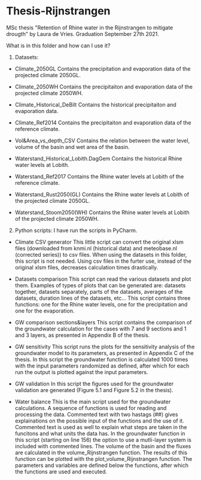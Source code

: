 # Thesis-Rijnstrangen

MSc thesis "Retention of Rhine water in the Rijnstrangen to mitigate drougth" by Laura de Vries.
Graduation September 27th 2021.

What is in this folder and how can I use it?
1. Datasets:
* Climate_2050GL		Contains the precipitation and evaporation data of the projected climate 2050GL.
* Climate_2050WH		Contains the precipitaiton and evaporation data of the projected climate 2050WH.
* Climate_Historical_DeBilt	Contains the historical precipitaiton and evaporation data.
* Climate_Ref2014		Contains the precipitaiton and evaporation data of the reference climate.

* Vol&Area_vs_depth_CSV		Contains the relation between the water level, volume of the basin and wet area of the basin.

* Waterstand_Historical_Lobith.DagGem	Contains the historical Rhine water levels at Lobith.
* Waterstand_Ref2017			Contains the Rhine water levels at Lobith of the reference climate.
* Waterstand_Rust2050(GL)		Contains the Rhine water levels at Lobith of the projected climate 2050GL.
* Waterstand_Stoom2050(WH)		Contains the Rhine water levels at Lobith of the projected climate 2050WH.

2. Python scripts:
I have run the scripts in PyCharm.

* Climate CSV generator
This little script can convert the original xlsm files (downloaded from knmi.nl (historical data) and 
meteobase.nl (corrected series)) to csv files. When using the datasets in this folder, this script is not needed.
Using csv files in the furter use, instead of the original xlsm files, decreases calculation times drastically.

* Datasets comparison
This script can read the various datasets and plot them. Examples of types of plots that can be generated are: 
datasets together, datasets separately, parts of the datasets, averages of the datasets, duration lines of the datasets, etc...
This script contains three functions: one for the Rhine water levels, one for the precipitation and one for the evaporation.

* GW comparison sections&layers
This script contains the comparison of the groundwater calculation for the cases with 7 and 9 sections and 1 and 3 layers, 
as presented in Appendix B of the thesis.

* GW sensitivity
This script runs the plots for the sensitivity analysis of the groundwater model to its parameters, as presented in 
Appendix C of the thesis.
In this script the groundwater function is calculated 1000 times with the input parameters randomized as defined, after which 
for each run the output is plotted against the input parameters. 

* GW validation
In this script the figures used for the groundwater validation are generated (Figure 5.1 and Figure 5.2 in the thesis).

* Water balance
This is the main script used for the groundwater calculations. A sequence of functions is used for reading and processing 
the data. Commented text with two hastags (##) gives explainations on the possible input of the functions and the use of it.
Commented text is used as well to explain what steps are taken in the funcitons and what units the data has. 
In the groundwater function in this script (starting on line 156) the option to use a mutli-layer system is included with 
commented lines. 
The volume of the basin and the fluxes are calculated in the volume_Rijnstrangen function. The results of this function can 
be plotted with the plot_volume_Rijnstrangen function.
The parameters and variables are defined below the functions, after which the functions are used and executed. 
